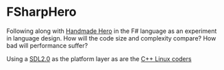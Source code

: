 # FSharpHero
Following along with [Handmade Hero](https://handmadehero.org/) in the F# language as an experiment in language design.
How will the code size and complexity compare? How bad will performance suffer?

Using a [SDL2.0](https://github.com/flibitijibibo/SDL2-CS) as the platform layer as are the [C++ Linux coders](https://davidgow.net/handmadepenguin)
